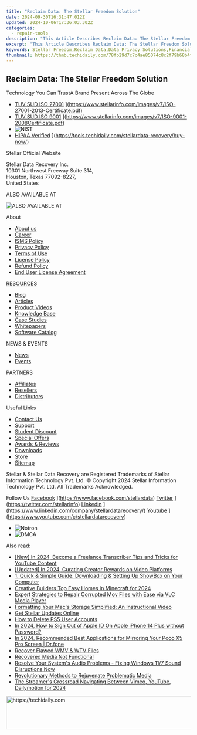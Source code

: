 ```yaml
---
title: "Reclaim Data: The Stellar Freedom Solution"
date: 2024-09-30T16:31:47.012Z
updated: 2024-10-06T17:36:03.302Z
categories:
  - repair-tools
description: "This Article Describes Reclaim Data: The Stellar Freedom Solution"
excerpt: "This Article Describes Reclaim Data: The Stellar Freedom Solution"
keywords: Stellar Freedom,Reclaim Data,Data Privacy Solutions,Financial Freedom Tools,Data Recovery Services,Privacy-Focused Technology,Secure Data Transfer Methods
thumbnail: https://thmb.techidaily.com/78fb29d7c7c4ae85074c8c2f79b68b4f70a9669265731b5b69e7c1930c88f0f9.jpg
---
```


## Reclaim Data: The Stellar Freedom Solution

 Technology You Can TrustA Brand Present Across The Globe

* [TUV SUD ISO 27001](https://www.stellarinfo.com/images/v7/tuv1.png) ](https://www.stellarinfo.com/images/v7/ISO-27001-2013-Certificate.pdf)
* [TUV SUD ISO 9001](https://www.stellarinfo.com/images/v7/tuv2.png) ](https://www.stellarinfo.com/images/v7/ISO-9001-2008Certificate.pdf)
* ![NIST](https://www.stellarinfo.com/images/v7/nist.png)
* [HIPAA Verified](https://www.stellarinfo.com/images/v7/hipa.png) ](https://tools.techidaily.com/stellardata-recovery/buy-now/)

 Stellar Official Website

 Stellar Data Recovery Inc.  
 10301 Northwest Freeway Suite 314,  
 Houston, Texas 77092-8227,  
 United States

 ALSO AVAILABLE AT

![ALSO AVAILABLE AT](https://www.stellarinfo.com/images/v7/Partners_logo_new.png)

 About

* [About us](https://tools.techidaily.com/stellardata-recovery/buy-now/)
* [Career](https://tools.techidaily.com/stellardata-recovery/buy-now/)
* [ISMS Policy](https://tools.techidaily.com/stellardata-recovery/buy-now/)
* [Privacy Policy](https://tools.techidaily.com/stellardata-recovery/buy-now/)
* [Terms of Use](https://tools.techidaily.com/stellardata-recovery/buy-now/)
* [License Policy](https://www.stellarinfo.com/software-licensing-usage.php)
* [Refund Policy](https://tools.techidaily.com/stellardata-recovery/buy-now/)
* [End User License Agreement](https://tools.techidaily.com/stellardata-recovery/buy-now/)

[RESOURCES](https://tools.techidaily.com/stellardata-recovery/buy-now/)

* [Blog](https://tools.techidaily.com/stellardata-recovery/buy-now/)
* [Articles](https://tools.techidaily.com/stellardata-recovery/buy-now/)
* [Product Videos](https://tools.techidaily.com/stellardata-recovery/buy-now/)
* [Knowledge Base](https://tools.techidaily.com/stellardata-recovery/buy-now/)
* [Case Studies](https://tools.techidaily.com/stellardata-recovery/buy-now/)
* [Whitepapers](https://tools.techidaily.com/stellardata-recovery/buy-now/)
* [Software Catalog](https://tools.techidaily.com/stellardata-recovery/buy-now/)

 NEWS & EVENTS

* [News](https://tools.techidaily.com/stellardata-recovery/buy-now/)
* [Events](https://www.stellarinfo.com/affiliate-summit/affiliate-summit.php)

 PARTNERS

* [Affiliates](https://tools.techidaily.com/stellardata-recovery/buy-now/)
* [Resellers](https://tools.techidaily.com/stellardata-recovery/buy-now/)
* [Distributors](https://tools.techidaily.com/stellardata-recovery/buy-now/)

 Useful Links

* [Contact Us](https://www.stellarinfo.com/contact/contact-us.php)
* [Support](https://tools.techidaily.com/stellardata-recovery/buy-now/)
* [Student Discount](https://www.stellarinfo.com/student-discount/)
* [Special Offers](https://tools.techidaily.com/stellardata-recovery/buy-now/)
* [Awards & Reviews](https://tools.techidaily.com/stellardata-recovery/buy-now/)
* [Downloads](https://www.stellarinfo.com/download.php)
* [Store](https://tools.techidaily.com/stellardata-recovery/buy-now/)
* [Sitemap](https://www.stellarinfo.com/sitemap.php)

 Stellar & Stellar Data Recovery are Registered Trademarks of Stellar Information Technology Pvt. Ltd. © Copyright 2024 Stellar Information Technology Pvt. Ltd. All Trademarks Acknowledged.

Follow Us [Facebook](https://www.stellarinfo.com/Images/fb.png) ](https://www.facebook.com/stellardata) [Twitter](https://www.stellarinfo.com/Images/tw.png) ](https://twitter.com/stellarinfo) [Linkedin](https://www.stellarinfo.com/Images/in.png) ](https://www.linkedin.com/company/stellardatarecovery/) [Youtube](https://www.stellarinfo.com/newblacktheme/images/yt.png) ](https://www.youtube.com/c/stellardatarecovery)

* ![Notron](https://www.stellarinfo.com/images/v7/notron.png)
* ![DMCA](https://www.stellarinfo.com/images/v7/dmca.png)

<ins class="adsbygoogle"
     style="display:block"
     data-ad-format="autorelaxed"
     data-ad-client="ca-pub-7571918770474297"
     data-ad-slot="1223367746"></ins>

<ins class="adsbygoogle"
     style="display:block"
     data-ad-client="ca-pub-7571918770474297"
     data-ad-slot="8358498916"
     data-ad-format="auto"
     data-full-width-responsive="true"></ins>

<span class="atpl-alsoreadstyle">Also read:</span>
<div><ul>
<li><a href="https://facebook-video-share.techidaily.com/new-in-2024-become-a-freelance-transcriber-tips-and-tricks-for-youtube-content/"><u>[New] In 2024, Become a Freelance Transcriber Tips and Tricks for YouTube Content</u></a></li>
<li><a href="https://facebook-video-footage.techidaily.com/updated-in-2024-curating-creator-rewards-on-video-platforms/"><u>[Updated] In 2024, Curating Creator Rewards on Video Platforms</u></a></li>
<li><a href="https://win11.techidaily.com/1-quick-and-simple-guide-downloading-and-setting-up-showbox-on-your-computer/"><u>1. Quick & Simple Guide: Downloading & Setting Up ShowBox on Your Computer</u></a></li>
<li><a href="https://screen-sharing-recording.techidaily.com/creative-builders-top-easy-homes-in-minecraft-for-2024/"><u>Creative Builders Top Easy Homes in Minecraft for 2024</u></a></li>
<li><a href="https://data-wizards.techidaily.com/expert-strategies-to-repair-corrupted-mov-files-with-ease-via-vlc-media-player/"><u>Expert Strategies to Repair Corrupted Mov Files with Ease via VLC Media Player</u></a></li>
<li><a href="https://data-wizards.techidaily.com/formatting-your-macs-storage-simplified-an-instructional-video/"><u>Formatting Your Mac's Storage Simplified: An Instructional Video</u></a></li>
<li><a href="https://data-wizards.techidaily.com/get-stellar-updates-online/"><u>Get Stellar Updates Online</u></a></li>
<li><a href="https://games-able.techidaily.com/how-to-delete-ps5-user-accounts/"><u>How to Delete PS5 User Accounts</u></a></li>
<li><a href="https://apple-account.techidaily.com/in-2024-how-to-sign-out-of-apple-id-on-apple-iphone-14-plus-without-password-by-drfone-ios/"><u>In 2024, How to Sign Out of Apple ID On Apple iPhone 14 Plus without Password?</u></a></li>
<li><a href="https://screen-mirror.techidaily.com/in-2024-recommended-best-applications-for-mirroring-your-poco-x5-pro-screen-drfone-by-drfone-android/"><u>In 2024, Recommended Best Applications for Mirroring Your Poco X5 Pro Screen | Dr.fone</u></a></li>
<li><a href="https://data-wizards.techidaily.com/recover-flawed-wmv-and-wtv-files/"><u>Recover Flawed WMV & WTV Files</u></a></li>
<li><a href="https://data-wizards.techidaily.com/recovered-media-not-functional/"><u>Recovered Media Not Functional</u></a></li>
<li><a href="https://sound-issues.techidaily.com/resolve-your-systems-audio-problems-fixing-windows-117-sound-disruptions-now/"><u>Resolve Your System's Audio Problems - Fixing Windows 11/7 Sound Disruptions Now</u></a></li>
<li><a href="https://data-wizards.techidaily.com/revolutionary-methods-to-rejuvenate-problematic-media/"><u>Revolutionary Methods to Rejuvenate Problematic Media</u></a></li>
<li><a href="https://facebook-video-footage.techidaily.com/the-streamers-crossroad-navigating-between-vimeo-youtube-dailymotion-for-2024/"><u>The Streamer's Crossroad Navigating Between Vimeo, YouTube, Dailymotion for 2024</u></a></li>
</ul></div>

<!-- affiliate ads begin -->
<a href="https://ephamedtechinc.pxf.io/c/5597632/2136618/26400" target="_top" id="2136618">
  <img src="//a.impactradius-go.com/display-ad/26400-2136618" border="0" alt="https://techidaily.com" width="728" height="90"/>
</a>
<img height="0" width="0" src="https://ephamedtechinc.pxf.io/i/5597632/2136618/26400" style="position:absolute;visibility:hidden;" border="0" />
<!-- affiliate ads end -->

